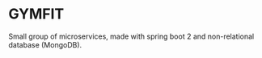 # GYMFIT

Small group of microservices, made with spring boot 2 and non-relational database (MongoDB).
